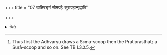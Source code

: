 +++
title = "07 व्यतिषङ्गं सोमग्रहैः सुराग्रहान्गृह्णाति"

+++

<details><summary>थिते</summary>

7. He draws the Surā scoops alternately with Soma scoops[^1]   

[^1]: Thus first the Adhvaryu draws a Soma-scoop then the Pratiprasthātr̥ a Surā-scoop and so on. See TB I.3.3.5.  
</details>
